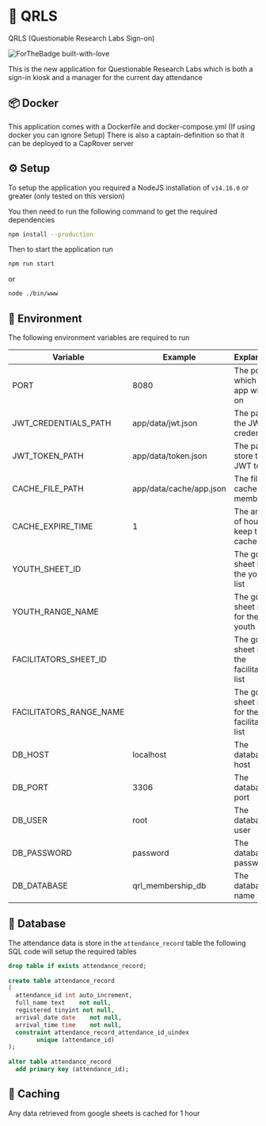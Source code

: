 # 👾 QRLS
QRLS (Questionable Research Labs Sign-on)

![ForTheBadge built-with-love](http://ForTheBadge.com/images/badges/built-with-love.svg)

This is the new application for Questionable Research Labs which is both a sign-in kiosk and a manager for the current day attendance

## 📦 Docker

This application comes with a Dockerfile and docker-compose.yml
(If using docker you can ignore Setup)
There is also a captain-definition so that it can be deployed to a CapRover server

## ⚙️ Setup

To setup the application you required a NodeJS installation of ``v14.16.0`` or greater (only tested on this version)

You then need to run the following command to get the required dependencies
```bash
npm install --production
```
Then to start the application run
```bash
npm run start
```
or
```bash
node ./bin/www
```

## 📝 Environment

The following environment variables are required to run

| Variable | Example | Explanation                           |
|----------|---------|---------------------------------------|
| PORT     | 8080    | The port in which the app will run on |
| JWT_CREDENTIALS_PATH | app/data/jwt.json | The path to the JWT credentials |
| JWT_TOKEN_PATH | app/data/token.json | The path to store the JWT token |
| CACHE_FILE_PATH | app/data/cache/app.json | The file to cache members to |
| CACHE_EXPIRE_TIME | 1 | The amount of hours to keep the cache for |
| YOUTH_SHEET_ID | | The google sheet id for the youth list | 
| YOUTH_RANGE_NAME | | The google sheet range for the youth list | 
| FACILITATORS_SHEET_ID | | The google sheet id for the facilitators list |
| FACILITATORS_RANGE_NAME | | The google sheet range for the facilitators list | 
| DB_HOST | localhost | The database host |
| DB_PORT | 3306 | The database port |
| DB_USER | root | The database user |
| DB_PASSWORD | password | The database password |
| DB_DATABASE | qrl_membership_db | The database name |

## 💾 Database

The attendance data is store in the `attendance_record` table
the following SQL code will setup the required tables

```sql
drop table if exists attendance_record;  
  
create table attendance_record  
(  
  attendance_id int auto_increment,  
  full_name text    not null,  
  registered tinyint not null,  
  arrival_date date    not null,  
  arrival_time time    not null,  
  constraint attendance_record_attendance_id_uindex  
        unique (attendance_id)  
);  
  
alter table attendance_record  
  add primary key (attendance_id);
```

## 📅 Caching

Any data retrieved from google sheets is cached for 1 hour